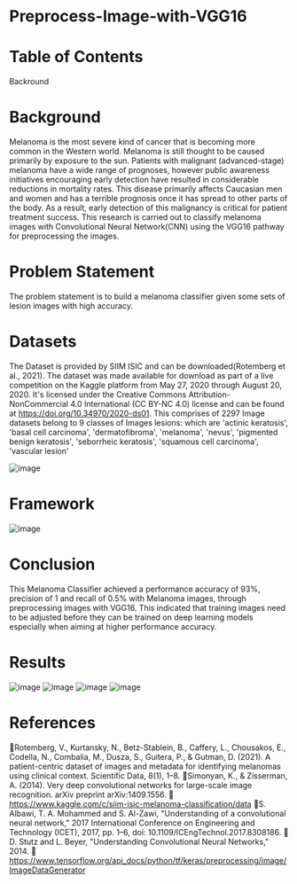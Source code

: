 # Preprocess-Image-with-VGG16
# Table of Contents
Backround
# Background
Melanoma is the most severe kind of cancer that is becoming more common in the Western world. Melanoma is still thought to be caused primarily by exposure to the sun. Patients    with malignant (advanced-stage) melanoma have a wide range of prognoses, however public awareness initiatives encouraging early detection have resulted in considerable reductions in mortality rates. This disease primarily affects Caucasian men and women and has a terrible prognosis once it has spread to other parts of the body. As a result, early detection of this malignancy is critical for patient treatment success.
This research is carried out to classify melanoma images with Convolutional Neural Network(CNN) using the VGG16 pathway for preprocessing the images. 

# Problem Statement
The problem statement is to build a melanoma classifier given some sets of lesion images with high accuracy.

# Datasets
The Dataset is provided by SIIM ISIC and can be downloaded(Rotemberg et al., 2021). The dataset was made available for download as part of a live competition on the Kaggle platform from May 27, 2020 through August 20, 2020. It's licensed under the Creative Commons Attribution-NonCommercial 4.0 International (CC BY-NC 4.0) license and can be found at https://doi.org/10.34970/2020-ds01. This comprises of 2297 Image datasets belong to 9 classes of Images lesions:  which are 'actinic keratosis', 'basal cell carcinoma', 'dermatofibroma', 'melanoma', 'nevus', 'pigmented benign keratosis', 'seborrheic keratosis', 'squamous cell carcinoma', 'vascular lesion'

![image](https://user-images.githubusercontent.com/74154451/129667183-2d6593e2-d7ed-4fd8-bca2-a4089cf4055c.png)

# Framework
![image](https://user-images.githubusercontent.com/74154451/129666087-42cd1b85-c5ad-44b4-8105-e4981d2aed22.png)

# Conclusion

This Melanoma Classifier achieved a performance accuracy of 93%, precision of 1 and recall of 0.5% with Melanoma images, through preprocessing images with VGG16. This indicated that training images need to be adjusted before they can be trained on deep learning models especially when aiming at higher performance accuracy.

# Results
![image](https://user-images.githubusercontent.com/74154451/129665717-4441eb87-83ac-49d2-8849-58a61b6d611b.png)
![image](https://user-images.githubusercontent.com/74154451/129665775-c2085a53-7de9-4304-a0d1-6aac7e456146.png)
![image](https://user-images.githubusercontent.com/74154451/129665972-f3d74a33-dad2-4eae-820d-5d326a734088.png)
![image](https://user-images.githubusercontent.com/74154451/129666015-bca7dc65-4522-4d9c-bb4f-00cdc792e1c5.png)

# References
📌Rotemberg, V., Kurtansky, N., Betz-Stablein, B., Caffery, L., Chousakos, E., Codella, N., Combalia, M., Dusza, S., Guitera, P., & Gutman, D. (2021). A patient-centric dataset of images and metadata for identifying melanomas using clinical context. Scientific Data, 8(1), 1–8.
📌Simonyan, K., & Zisserman, A. (2014). Very deep convolutional networks for large-scale image recognition. arXiv preprint arXiv:1409.1556.
📌https://www.kaggle.com/c/siim-isic-melanoma-classification/data
📌S. Albawi, T. A. Mohammed and S. Al-Zawi, "Understanding of a convolutional neural network," 2017 International Conference on Engineering and Technology (ICET), 2017, pp. 1–6, doi: 10.1109/ICEngTechnol.2017.8308186.
📌D. Stutz and L. Beyer, "Understanding Convolutional Neural Networks," 2014.
📌https://www.tensorflow.org/api_docs/python/tf/keras/preprocessing/image/ImageDataGenerator

